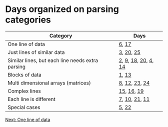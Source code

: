# Days organized on parsing categories

| Category | Days |
| ----------- |  ----------- |
| One line of data | [6](https://adventofcode.com/2022/day/6/input), [17](https://adventofcode.com/2022/day/17/input) |
| Just lines of similar data | [3](https://adventofcode.com/2022/day/3/input), [20](https://adventofcode.com/2022/day/20/input), [25](https://adventofcode.com/2022/day/25/input) |
| Similar lines, but each line needs extra parsing | [2](https://adventofcode.com/2022/day/2/input), [9](https://adventofcode.com/2022/day/9/input), [18](https://adventofcode.com/2022/day/18/input), [20](https://adventofcode.com/2022/day/20/input), [4](https://adventofcode.com/2022/day/4/input), [14](https://adventofcode.com/2022/day/14/input) |
| Blocks of data | [1](https://adventofcode.com/2022/day/1/input), [13](https://adventofcode.com/2022/day/13/input) |
| Multi dimensional arrays (matrices) | [8](https://adventofcode.com/2022/day/8/input), [12](https://adventofcode.com/2022/day/12/input), [23](https://adventofcode.com/2022/day/23/input), [24](https://adventofcode.com/2022/day/24/input) |
| Complex lines | [15](https://adventofcode.com/2022/day/15/input), [16](https://adventofcode.com/2022/day/16/input), [19](https://adventofcode.com/2022/day/19/input) |
| Each line is different | [7](https://adventofcode.com/2022/day/7/input), [10](https://adventofcode.com/2022/day/10/input), [21](https://adventofcode.com/2022/day/21/input), [11](https://adventofcode.com/2022/day/11/input) |
| Special cases | [5](https://adventofcode.com/2022/day/5/input), [22](https://adventofcode.com/2022/day/22/input) |

[Next: One line of data](./05.one_line.md)
